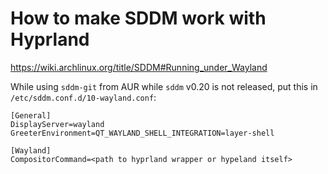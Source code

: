 # How to make SDDM work with Hyprland
https://wiki.archlinux.org/title/SDDM#Running_under_Wayland

While using `sddm-git` from AUR while `sddm` v0.20 is not released, put this in `/etc/sddm.conf.d/10-wayland.conf`:
```
[General]
DisplayServer=wayland
GreeterEnvironment=QT_WAYLAND_SHELL_INTEGRATION=layer-shell

[Wayland]
CompositorCommand=<path to hyprland wrapper or hypeland itself>
```
